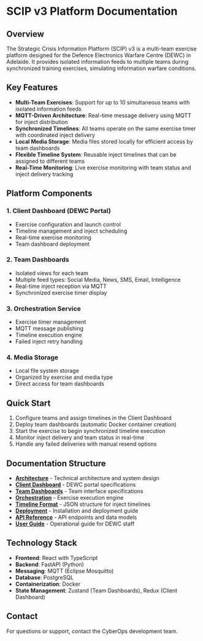 # SCIP v3 Platform Documentation

## Overview

The Strategic Crisis Information Platform (SCIP) v3 is a multi-team exercise platform designed for the Defence Electronics Warfare Centre (DEWC) in Adelaide. It provides isolated information feeds to multiple teams during synchronized training exercises, simulating information warfare conditions.

## Key Features

- **Multi-Team Exercises**: Support for up to 10 simultaneous teams with isolated information feeds
- **MQTT-Driven Architecture**: Real-time message delivery using MQTT for inject distribution
- **Synchronized Timelines**: All teams operate on the same exercise timer with coordinated inject delivery
- **Local Media Storage**: Media files stored locally for efficient access by team dashboards
- **Flexible Timeline System**: Reusable inject timelines that can be assigned to different teams
- **Real-Time Monitoring**: Live exercise monitoring with team status and inject delivery tracking

## Platform Components

### 1. Client Dashboard (DEWC Portal)
- Exercise configuration and launch control
- Timeline management and inject scheduling
- Real-time exercise monitoring
- Team dashboard deployment

### 2. Team Dashboards
- Isolated views for each team
- Multiple feed types: Social Media, News, SMS, Email, Intelligence
- Real-time inject reception via MQTT
- Synchronized exercise timer display

### 3. Orchestration Service
- Exercise timer management
- MQTT message publishing
- Timeline execution engine
- Failed inject retry handling

### 4. Media Storage
- Local file system storage
- Organized by exercise and media type
- Direct access for team dashboards

## Quick Start

1. Configure teams and assign timelines in the Client Dashboard
2. Deploy team dashboards (automatic Docker container creation)
3. Start the exercise to begin synchronized timeline execution
4. Monitor inject delivery and team status in real-time
5. Handle any failed deliveries with manual resend options

## Documentation Structure

- **[Architecture](ARCHITECTURE.md)** - Technical architecture and system design
- **[Client Dashboard](CLIENT_DASHBOARD.md)** - DEWC portal specifications
- **[Team Dashboards](TEAM_DASHBOARDS.md)** - Team interface specifications
- **[Orchestration](ORCHESTRATION.md)** - Exercise execution engine
- **[Timeline Format](TIMELINE_FORMAT.md)** - JSON structure for inject timelines
- **[Deployment](DEPLOYMENT.md)** - Installation and deployment guide
- **[API Reference](API.md)** - API endpoints and data models
- **[User Guide](USER_GUIDE.md)** - Operational guide for DEWC staff

## Technology Stack

- **Frontend**: React with TypeScript
- **Backend**: FastAPI (Python)
- **Messaging**: MQTT (Eclipse Mosquitto)
- **Database**: PostgreSQL
- **Containerization**: Docker
- **State Management**: Zustand (Team Dashboards), Redux (Client Dashboard)

## Contact

For questions or support, contact the CyberOps development team.
